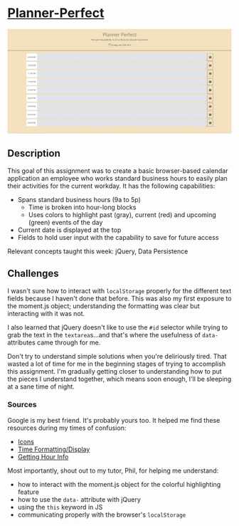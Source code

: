 # [Planner-Perfect](https://lbernadel.github.io/Planner-Perfect/)

![Planner Screenshot](/Assets/Images/planner-page.JPG)

## Description
This goal of this assignment was to create a basic browser-based calendar application an employee who works standard business hours to easily plan their activities for the current workday. It has the following capabilities:
* Spans standard business hours (9a to 5p)
  - Time is broken into hour-long blocks
  - Uses colors to highlight past (gray), current (red) and upcoming (green) events of the day
* Current date is displayed at the top
* Fields to hold user input with the capability to save for future access

Relevant concepts taught this week: jQuery, Data Persistence

## Challenges
I wasn't sure how to interact with `localStorage` properly for the different text fields because I haven't done that before. This was also my first exposure to the moment.js object; understanding the formatting was clear but interacting with it was not.

I also learned that jQuery doesn't like to use  the `#id` selector while trying to grab the text in the `textarea`s...and that's where the usefulness of `data-` attributes came through for me.

Don't try to understand simple solutions when you're deliriously tired. That wasted a lot of time for me in the beginning stages of trying to accomplish this assignment. I'm gradually getting closer to understanding how to put the pieces I understand together, which means soon enough, I'll be sleeping at a sane time of night.

### Sources

Google is my best friend. It's probably yours too. It helped me find these resources during my times of confusion:

- [Icons](https://material.io/resources/icons/?style=baseline "Material Icons")
- [Time Formatting/Display](https://momentjs.com/docs/#/displaying/ "Formatting Moment Object")
- [Getting Hour Info](https://momentjs.com/docs/#/get-set/hour/ "Getting Hour from Moment Object")

Most importantly, shout out to my tutor, Phil, for helping me understand:
* how to interact with the moment.js object for the colorful highlighting feature
* how to use the `data-` attribute with jQuery
* using the `this` keyword in JS
* communicating properly with the browser's `localStorage`